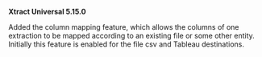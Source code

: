 **Xtract Universal 5.15.0**

Added the column mapping feature, which allows the columns of one extraction to be mapped according to an existing file or some other entity.
Initially this feature is enabled for the file csv and Tableau destinations.
